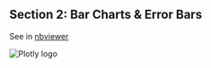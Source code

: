 Section 2: Bar Charts & Error Bars
----------------------------------

See in
[nbviewer](http://nbviewer.ipython.org/github/etpinard/plotly-python-doc/tree/1.0/s2_bar-charts/s2_bar-charts.ipynb)

![Plotly logo](http://i.imgur.com/4vwuxdJ.png)
